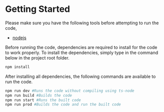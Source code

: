 # Getting Started

Please make sure you have the following tools before attempting to run the code,

* [nodejs](https://nodejs.org/)

Before running the code, dependencies are required to install for the code to work properly.
To install the dependencies, simply type in the command below in the project root folder.

```bash
npm install
```

After installing all dependencies, the following commands are available to run the code.

```bash
npm run dev #Runs the code without compiling using ts-node
npm run build #Builds the code
npm run start #Runs the built code
npm run prod #Builds the code and run the built code
```